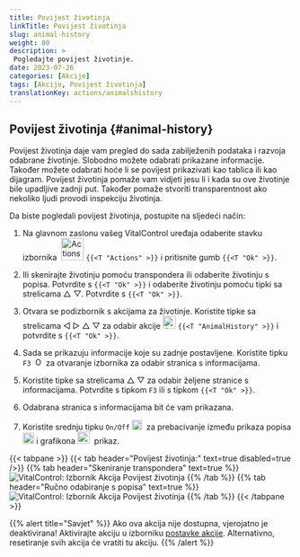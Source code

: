 ```yaml
---
title: Povijest životinja
linkTitle: Povijest životinja
slug: animal-history
weight: 80
description: >
 Pogledajte povijest životinje.
date: 2023-07-26
categories: [Akcije]
tags: [Akcije, Povijest životinja]
translationKey: actions/animalshistory
---
```


## Povijest životinja {#animal-history}

Povijest životinja daje vam pregled do sada zabilježenih podataka i razvoja odabrane životinje. Slobodno možete odabrati prikazane informacije. Također možete odabrati hoće li se povijest prikazivati kao tablica ili kao dijagram. Povijest životinja pomaže vam vidjeti jesu li i kada su ove životinje bile upadljive zadnji put. Također pomaže stvoriti transparentnost ako nekoliko ljudi provodi inspekciju životinja.

Da biste pogledali povijest životinja, postupite na sljedeći način:

1. Na glavnom zaslonu vašeg VitalControl uređaja odaberite stavku izbornika &nbsp;<img src="/icons/actions.svg" width="40" align="bottom" alt="Actions" />  `{{<T "Actions" >}}` i pritisnite gumb `{{<T "Ok" >}}`.

2. Ili skenirajte životinju pomoću transpondera ili odaberite životinju s popisa. Potvrdite s `{{<T "Ok" >}}` i odaberite životinju pomoću tipki sa strelicama △ ▽. Potvrdite s `{{<T "Ok" >}}`.

3. Otvara se podizbornik s akcijama za životinje. Koristite tipke sa strelicama ◁ ▷ △ ▽ za odabir akcije <img src="/icons/actions/history.svg" width="23" align="bottom" alt="Animal history" /> `{{<T "AnimalHistory" >}}` i potvrdite s `{{<T "Ok" >}}`.

4. Sada se prikazuju informacije koje su zadnje postavljene. Koristite tipku `F3` &nbsp;<img src="/icons/footer/open-popup.svg" width="15" align="bottom" alt="Open popup" /> za otvaranje izbornika za odabir stranica s informacijama.

5. Koristite tipke sa strelicama △ ▽ za odabir željene stranice s informacijama. Potvrdite s tipkom `F3` ili s tipkom `{{<T "Ok" >}}`.

6. Odabrana stranica s informacijama bit će vam prikazana.

7. Koristite srednju tipku `On/Off` <img src="/icons/footer/on-off.svg" width="18" align="bottom" alt="On/Off button" />&nbsp; za prebacivanje između prikaza popisa <img src="/icons/footer/list.svg" width="20" align="bottom" alt="Liste display" /> i grafikona <img src="/icons/footer/chart.svg" width="22" align="bottom" alt="Chart display" />&nbsp; prikaz.

{{< tabpane >}}
{{< tab header="Povijest životinja:" text=true disabled=true />}}
{{% tab header="Skeniranje transpondera" text=true %}}
![VitalControl: Izbornik Akcija Povijest životinja](../images/animalhistory-scan.png "Povijest životinja")
{{% /tab %}}
{{% tab header="Ručno odabiranje s popisa" text=true %}}
![VitalControl: Izbornik Akcija Povijest životinja](../images/animalhistory.png "Povijest životinja")
{{% /tab %}}
{{< /tabpane >}}

{{% alert title="Savjet" %}}
Ako ova akcija nije dostupna, vjerojatno je deaktivirana! Aktivirajte akciju u izborniku [postavke akcije](../setting/). Alternativno, resetiranje svih akcija će vratiti tu akciju.
{{% /alert %}}
